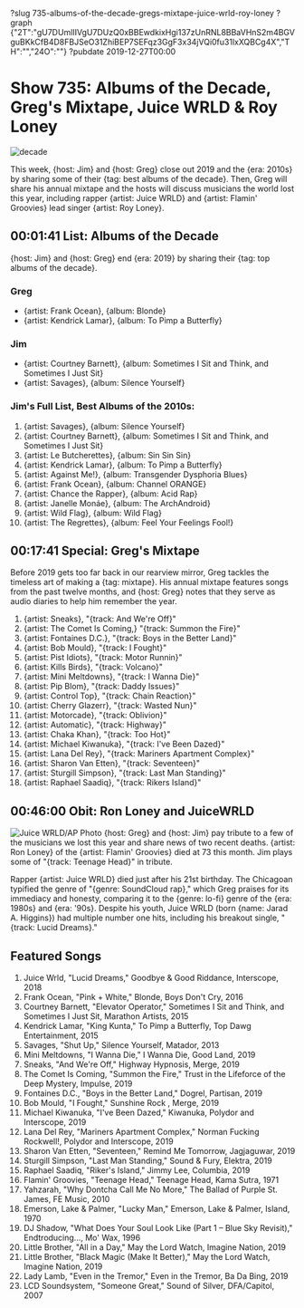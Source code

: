 ?slug 735-albums-of-the-decade-gregs-mixtape-juice-wrld-roy-loney
?graph {"2T":"gU7DUmlIIVgU7DUzQ0xBBEwdkixHgi137zUnRNL8BBaVHnS2m4BGVguBKkCfB4D8FBJSeO31ZhiBEP7SEFqz3GgF3x34jVQi0fu31lxXQBCg4X","TH":"","24O":""}
?pubdate 2019-12-27T00:00

# Show 735: Albums of the Decade, Greg's Mixtape, Juice WRLD & Roy Loney 

![decade](https://static.soundopinions.org/images/2019/albumdecade.png)

This week, {host: Jim} and {host: Greg} close out 2019 and the {era: 2010s} by sharing some of their {tag: best albums of the decade}. Then, Greg will share his annual mixtape and the hosts will discuss musicians the world lost this year, including rapper {artist: Juice WRLD} and {artist: Flamin' Groovies} lead singer {artist: Roy Loney}.


## 00:01:41 List: Albums of the Decade

{host: Jim} and {host: Greg} end {era: 2019} by sharing their {tag: top albums of the decade}.

### Greg
- {artist: Frank Ocean}, {album: Blonde}
- {artist: Kendrick Lamar}, {album: To Pimp a Butterfly}

### Jim
- {artist: Courtney Barnett}, {album: Sometimes I Sit and Think, and Sometimes I Just Sit}
- {artist: Savages}, {album: Silence Yourself}

### Jim's Full List, Best Albums of the 2010s:
1. {artist: Savages}, {album: Silence Yourself}
2. {artist: Courtney Barnett}, {album: Sometimes I Sit and Think, and Sometimes I Just Sit}
3. {artist: Le Butcherettes}, {album: Sin Sin Sin}
4. {artist: Kendrick Lamar}, {album: To Pimp a Butterfly}
5. {artist: Against Me!}, {album: Transgender Dysphoria Blues}
6. {artist: Frank Ocean}, {album: Channel ORANGE}
7. {artist: Chance the Rapper}, {album: Acid Rap}
8. {artist: Janelle Monáe}, {album: The ArchAndroid}
9. {artist: Wild Flag}, {album: Wild Flag}
10. {artist: The Regrettes}, {album: Feel Your Feelings Fool!}



## 00:17:41 Special: Greg's Mixtape
Before 2019 gets too far back in our rearview mirror,  Greg tackles the timeless art of making a {tag: mixtape}. His annual mixtape features songs from the past twelve months, and {host: Greg} notes that they serve as audio diaries to help him remember the year.

1. {artist: Sneaks}, "{track: And We're Off}"
2. {artist: The Comet Is Coming,} "{track: Summon the Fire}"
3. {artist: Fontaines D.C.}, "{track: Boys in the Better Land}"
4. {artist: Bob Mould}, "{track: I Fought}"
5. {artist: Pist Idiots}, "{track: Motor Runnin}"
6. {artist: Kills Birds}, "{track: Volcano}"
7. {artist: Mini Meltdowns}, "{track: I Wanna Die}"
8. {artist: Pip Blom}, "{track: Daddy Issues}"
9. {artist: Control Top}, "{track: Chain Reaction}"
10. {artist: Cherry Glazerr}, "{track: Wasted Nun}"
11. {artist: Motorcade}, "{track: Oblivion}"
12. {artist: Automatic}, "{track: Highway}"
13. {artist: Chaka Khan}, "{track: Too Hot}"
14. {artist: Michael Kiwanuka}, "{track: I've Been Dazed}"
15. {artist: Lana Del Rey}, "{track: Mariners Apartment Complex}"
16. {artist: Sharon Van Etten}, "{track: Seventeen}"
17. {artist: Sturgill Simpson}, "{track: Last Man Standing}"
18. {artist: Raphael Saadiq}, "{track: Rikers Island}"

## 00:46:00 Obit: Ron Loney and JuiceWRLD
![Juice WRLD/AP Photo](https://static.soundopinions.org/assets/735/24O0.jpg)
{host: Greg} and {host: Jim} pay tribute to a few of the musicians we lost this year and share news of two recent deaths. {artist: Ron Loney} of the {artist: Flamin' Groovies} died at 73 this month. Jim plays some of "{track: Teenage Head}" in tribute. 

Rapper {artist: Juice WRLD} died just after his 21st birthday. The Chicagoan typified the genre of "{genre: SoundCloud rap}," which Greg praises for its immediacy and honesty, comparing it to the {genre: lo-fi} genre of the {era: 1980s} and {era: '90s}. Despite his youth, Juice WRLD (born {name: Jarad A. Higgins}) had multiple number one hits, including his breakout single, "{track: Lucid Dreams}."

## Featured Songs

1. Juice Wrld, "Lucid Dreams," Goodbye & Good Riddance, Interscope, 2018
1. Frank Ocean, "Pink + White," Blonde, Boys Don't Cry, 2016
1. Courtney Barnett, "Elevator Operator," Sometimes I Sit and Think, and Sometimes I Just Sit, Marathon Artists, 2015
1. Kendrick Lamar, "King Kunta," To Pimp a Butterfly, Top Dawg Entertainment, 2015
1. Savages, "Shut Up," Silence Yourself, Matador, 2013
1. Mini Meltdowns, "I Wanna Die," I Wanna Die, Good Land, 2019
1. Sneaks, "And We're Off," Highway Hypnosis, Merge, 2019
1. The Comet Is Coming, "Summon the Fire," Trust in the Lifeforce of the Deep Mystery, Impulse, 2019
1. Fontaines D.C., "Boys in the Better Land," Dogrel, Partisan, 2019
1. Bob Mould, "I Fought," Sunshine Rock , Merge, 2019
1. Michael Kiwanuka, "I've Been Dazed," Kiwanuka, Polydor and Interscope, 2019
1. Lana Del Rey, "Mariners Apartment Complex," Norman Fucking Rockwell!, Polydor and Interscope, 2019
1. Sharon Van Etten, "Seventeen," Remind Me Tomorrow, Jagjaguwar, 2019
1. Sturgill Simpson, "Last Man Standing," Sound & Fury, Elektra, 2019
1. Raphael Saadiq, "Riker's Island," Jimmy Lee, Columbia, 2019
1. Flamin' Groovies, "Teenage Head," Teenage Head, Kama Sutra, 1971
1. Yahzarah, "Why Dontcha Call Me No More," The Ballad of Purple St. James, FE Music, 2010
1. Emerson, Lake & Palmer, "Lucky Man," Emerson, Lake & Palmer, Island, 1970
1. DJ Shadow, "What Does Your Soul Look Like (Part 1 – Blue Sky Revisit)," Endtroducing..., Mo' Wax, 1996
1. Little Brother, "All in a Day," May the Lord Watch, Imagine Nation, 2019
1. Little Brother, "Black Magic (Make It Better)," May the Lord Watch, Imagine Nation, 2019
1. Lady Lamb, "Even in the Tremor," Even in the Tremor, Ba Da Bing, 2019
1. LCD Soundsystem, "Someone Great," Sound of Silver, DFA/Capitol, 2007